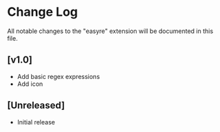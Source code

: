 # Change Log

All notable changes to the "easyre" extension will be documented in this file.

## [v1.0]

- Add basic regex expressions
- Add icon

## [Unreleased]

- Initial release